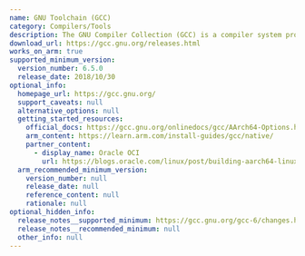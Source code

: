 ```yaml
---
name: GNU Toolchain (GCC)
category: Compilers/Tools
description: The GNU Compiler Collection (GCC) is a compiler system produced by the GNU Project supporting various programming languages.
download_url: https://gcc.gnu.org/releases.html
works_on_arm: true
supported_minimum_version:
  version_number: 6.5.0
  release_date: 2018/10/30
optional_info:
  homepage_url: https://gcc.gnu.org/
  support_caveats: null
  alternative_options: null
  getting_started_resources:
    official_docs: https://gcc.gnu.org/onlinedocs/gcc/AArch64-Options.html
    arm_content: https://learn.arm.com/install-guides/gcc/native/
    partner_content:
      - display_name: Oracle OCI
        url: https://blogs.oracle.com/linux/post/building-aarch64-linux-kernel-ol8
  arm_recommended_minimum_version:
    version_number: null
    release_date: null
    reference_content: null
    rationale: null
optional_hidden_info:
  release_notes__supported_minimum: https://gcc.gnu.org/gcc-6/changes.html
  release_notes__recommended_minimum: null
  other_info: null
---
```

